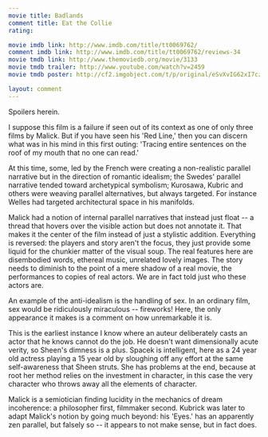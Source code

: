 ```yaml
---
movie title: Badlands
comment title: Eat the Collie
rating: 

movie imdb link: http://www.imdb.com/title/tt0069762/
comment imdb link: http://www.imdb.com/title/tt0069762/reviews-34
movie tmdb link: http://www.themoviedb.org/movie/3133
movie tmdb trailer: http://www.youtube.com/watch?v=2459
movie tmdb poster: http://cf2.imgobject.com/t/p/original/eSvXvIG62xI7czon6lKpuD703Xq.jpg

layout: comment
---
```


Spoilers herein.

I suppose this film is a failure if seen out of its context as one of only three films by Malick. But if you have seen his 'Red Line,' then you can discern what was in his mind in this first outing: 'Tracing entire sentences on the roof of my mouth that no one can read.'

At this time, some, led by the French were creating a non-realistic parallel narrative but in the direction of romantic idealism; the Swedes' parallel narrative tended toward archetypical symbolism; Kurosawa, Kubric and others were weaving parallel alternatives, but always targeted. For instance Welles had targeted architectural space in his manifolds.

Malick had a notion of internal parallel narratives that instead just float -- a thread that hovers over the visible action but does not annotate it. That makes it the center of the film instead of just a stylistic addition. Everything is reversed: the players and story aren't the focus, they just provide some liquid for the chunkier matter of the visual soup. The real features here are disembodied words, ethereal music, unrelated lovely images. The story needs to diminish to the point of a mere shadow of a real movie, the performances to copies of real actors. We are in fact told just who these actors are.

An example of the anti-idealism is the handling of sex. In an ordinary film, sex would be ridiculously miraculous -- fireworks! Here, the only appearance it makes is a comment on how unremarkable it is.

This is the earliest instance I know where an auteur deliberately casts an actor that he knows cannot do the job. He doesn't want dimensionally acute verity, so Sheen's dimness is a plus. Spacek is intelligent, here as a 24 year old actress playing a 15 year old by sloughing off any effort at the same self-awareness that Sheen struts. She has problems at the end, because at root her method relies on the investment in character, in this case the very character who throws away all the elements of character.

Malick is a semiotician finding lucidity in the mechanics of dream incoherence: a philosopher first, filmmaker second. Kubrick was later to adapt Malick's notion by going much beyond: his 'Eyes.' has an apparently zen parallel, but falsely so -- it appears to not make sense, but in fact does.